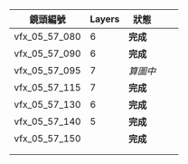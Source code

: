 
| 鏡頭編號          | Layers | 狀態     |     |     |
| ------------- | ------ | ------ | --- | --- |
| vfx_05_57_080 | 6      | **完成** |     |     |
| vfx_05_57_090 | 6      | **完成** |     |     |
| vfx_05_57_095 | 7      | *算圖中*  |     |     |
| vfx_05_57_115 | 7      | **完成** |     |     |
| vfx_05_57_130 | 6      | **完成** |     |     |
| vfx_05_57_140 | 5      | **完成** |     |     |
| vfx_05_57_150 |        | **完成** |     |     |
|               |        |        |     |     |
|               |        |        |     |     |
